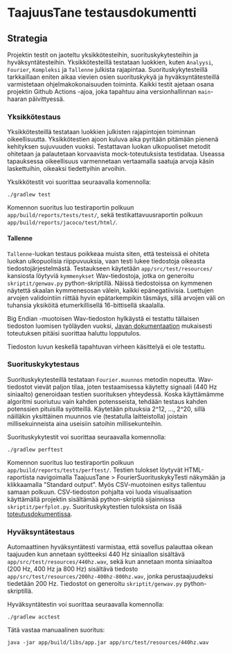 # TaajuusTane testausdokumentti

## Strategia
Projektin testit on jaoteltu yksikkötesteihin, suorituskykytesteihin ja hyväksyntätesteihin. Yksikkötesteillä testataan luokkien, kuten `Analyysi`, `Fourier`, `Kompleksi` ja `Tallenne` julkista rajapintaa. Suorituskykytesteillä tarkkaillaan eniten aikaa vievien osien suorituskykyä ja hyväksyntätesteillä varmistetaan ohjelmakokonaisuuden toiminta. Kaikki testit ajetaan osana projektin Github Actions -ajoa, joka tapahtuu aina versionhallinnan `main`-haaran päivittyessä.

### Yksikkötestaus

Yksikkötesteillä testataan luokkien julkisten rajapintojen toiminnan oikeellisuutta. Yksikkötestien ajoon kuluva aika pyritään pitämään pienenä kehityksen sujuvuuden vuoksi. Testattavan luokan ulkopuoliset metodit ohitetaan ja palautetaan korvaavista mock-toteutuksista testidataa. Useassa tapauksessa oikeellisuus varmennetaan vertaamalla saatuja arvoja käsin laskettuihin, oikeaksi tiedettyihin arvoihin.

Yksikkötestit voi suorittaa seuraavalla komennolla:
```
./gradlew test
```
Komennon suoritus luo testiraportin polkuun `app/build/reports/tests/test/`, sekä testikattavuusraportin polkuun `app/build/reports/jacoco/test/html/`.

#### Tallenne

`Tallenne`-luokan testaus poikkeaa muista siten, että testeissä ei ohiteta luokan ulkopuolisia riippuvuuksia, vaan testi lukee tiedostoja oikeasta tiedostojärjestelmästä. Testaukseen käytetään `app/src/test/resources/` kansiosta löytyviä `kymmenykset` Wav-tiedostoja, jotka on generoitu `skriptit/genwav.py` python-skriptillä. Näissä tiedostoissa on kymmenen näytettä skaalan kymmenesosan välein, kaikki epänegatiivisia. Luettujen arvojen validointiin riittää hyvin epätarkempikin täsmäys, sillä arvojen väli on tuhansia yksiköitä etumerkillisellä 16-bittisellä skaalalla.

Big Endian -muotoisen Wav-tiedoston hylkäystä ei testattu tällaisen tiedoston luomisen työläyden vuoksi, [Javan dokumentaation](https://docs.oracle.com/javase/8/docs/api/javax/sound/sampled/AudioFormat.html#isBigEndian--) mukaisesti toteutuksen pitäisi suorittaa haluttu lopputulos.

Tiedoston luvun keskellä tapahtuvan virheen käsittelyä ei ole testattu.

### Suorituskykytestaus

Suorituskykytesteillä testataan `Fourier.muunnos` metodin nopeutta. Wav-tiedostot vievät paljon tilaa, joten testaamisessa käytetty signaali (440 Hz siniaalto) generoidaan testien suorituksen yhteydessä. Koska käyttämämme algoritmi suoriutuu vain kahden potensseista, tehdään testaus kahden potenssien pituisilla syötteillä. Käytetään pituuksia 2^12, ..., 2^20, sillä näilläkin yksittäinen muunnos vie (testatulla laitteistolla) joistain millisekuinneista aina useisiin satoihin millisekunteihin.

Suorituskykytestit voi suorittaa seuraavalla komennolla:
```
./gradlew perftest
```
Komennon suoritus luo testiraportin polkuun `app/build/reports/tests/perftest/`. Testien tulokset löytyvät HTML-raportista navigoimalla TaajuusTane > FourierSuorituskykyTesti näkymään ja klikkaamalla "Standard output". Myös CSV-muotoinen esitys tallentuu samaan polkuun. CSV-tiedoston pohjalta voi luoda visualisaation käyttämällä projektin sisältämää python-skriptiä sijainnissa `skriptit/perfplot.py`. Suorituskykytestien tuloksista on lisää [toteutusdokumentissa](toteutusdokumentti.md).

### Hyväksyntätestaus

Automaattinen hyväksyntätesti varmistaa, että sovellus palauttaa oikean taajuuden kun annetaan syötteeksi 440 Hz siniaallon sisältävä `app/src/test/resources/440hz.wav`, sekä kun annetaan monta siniaaltoa (200 Hz, 400 Hz ja 800 Hz) sisältävä tiedosto `app/src/test/resources/200hz-400hz-800hz.wav`, jonka perustaajuudeksi tiedetään 200 Hz. Tiedostot on generoitu `skriptit/genwav.py` python-skriptillä.

Hyväksyntätestin voi suorittaa seuraavalla komennolla:
```
./gradlew acctest
```
Tätä vastaa manuaalinen suoritus:
```
java -jar app/build/libs/app.jar app/src/test/resources/440hz.wav
```
